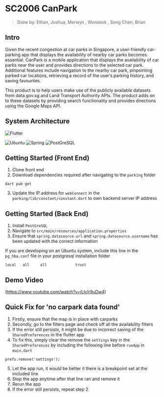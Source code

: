 # SC2006 CanPark
> Done by: Ethan, Joshua, Merwyn , Wonseok , Song Chen, Brian

## Intro
Given the recent congestion at car parks in Singapore, a user-friendly car-parking app that displays the availability of nearby car parks becomes essential. CanPark is a mobile application that displays the availability of car parks near the user and provides directions to the selected car park. Additional features include navigation to the nearby car park, pinpointing parked car locations, retrieving a record of the user’s parking history, and saving favourites.

This product is to help users make use of the publicly available datasets from data.gov.sg and Land Transport Authority APIs. The product adds on to these datasets by providing search functionality and provides directions using the Google Maps API.

## System Architecture
![Flutter](https://img.shields.io/badge/Flutter-02569B?style=for-the-badge&logo=flutter&logoColor=white)

![Ubuntu](https://img.shields.io/badge/Ubuntu-E95420?style=for-the-badge&logo=ubuntu&logoColor=white)
![Spring](https://img.shields.io/badge/Spring-6DB33F?style=for-the-badge&logo=spring&logoColor=white)
![PostGreSQL](https://img.shields.io/badge/PostgreSQL-316192?style=for-the-badge&logo=postgresql&logoColor=white)

## Getting Started (Front End)
1. Clone front end
2. Download dependencies required after navigating to the `parking` folder
```
dart pub get
```
3. Update the IP address for `webConnect` in the `parking/lib/constant/constant.dart` to own backend server IP address

## Getting Started (Back End)
1. Install `PostGreSQL`
2. Navigate to `src/main/resources/application.properties`
3. Ensure that `spring.datasource.url` and `spring.datasource.username` has been updated with the correct information

If you are developing on an Ubuntu system, include this line in the `pg_hba.conf` file in your postgresql installation folder
```
local   all     all             trust
```

## Demo Video
(https://www.youtube.com/watch?v=jLtclr9uDw4)

## Quick Fix for 'no carpark data found'
1. Firstly, ensure that the map is in place with carparks
2. Secondly, go to the filters page and check off all the availability filters
3. If the error still persists, it might be due to incorrect saving of the `SharedPreferences` in the flutter app
4. To fix this, simply clear the remove the `settings` key in the `SharedPreferences` by including the following line before `runApp` in `main.dart`

```
prefs.remove('settings');
```

5. Let the app run, it would be better it there is a breakpoint set at the included line
6. Stop the app anytime after that line ran and remove it
7. Rerun the app
8. If the error still persists, repeat step 2
